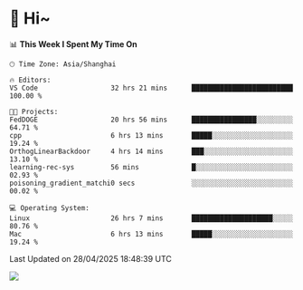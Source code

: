 # 👋 Hi~

<!--START_SECTION:waka-->
📊 **This Week I Spent My Time On** 

```text
🕑︎ Time Zone: Asia/Shanghai

🔥 Editors: 
VS Code                  32 hrs 21 mins      █████████████████████████   100.00 % 

🐱‍💻 Projects: 
FedDOGE                  20 hrs 56 mins      ████████████████░░░░░░░░░   64.71 % 
cpp                      6 hrs 13 mins       █████░░░░░░░░░░░░░░░░░░░░   19.24 % 
OrthogLinearBackdoor     4 hrs 14 mins       ███░░░░░░░░░░░░░░░░░░░░░░   13.10 % 
learning-rec-sys         56 mins             █░░░░░░░░░░░░░░░░░░░░░░░░   02.93 % 
poisoning_gradient_matchi0 secs              ░░░░░░░░░░░░░░░░░░░░░░░░░   00.02 % 

💻 Operating System: 
Linux                    26 hrs 7 mins       ████████████████████░░░░░   80.76 % 
Mac                      6 hrs 13 mins       █████░░░░░░░░░░░░░░░░░░░░   19.24 % 
```


 Last Updated on 28/04/2025 18:48:39 UTC
<!--END_SECTION:waka-->

![](https://komarev.com/ghpvc/?username=lvdongyi&label=Profile%20views&color=0e75b6&style=flat)
<!---
lvdongyi/lvdongyi is a ✨ special ✨ repository because its `README.md` (this file) appears on your GitHub profile.
You can click the Preview link to take a look at your changes.
--->
